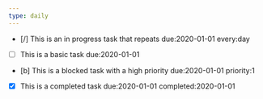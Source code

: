 ```yaml
---
type: daily
---
```

- [/] This is an in progress task that repeats due:2020-01-01 every:day
- [ ] This is a basic task due:2020-01-01
- [b] This is a blocked task with a high priority due:2020-01-01 priority:1
- [x] This is a completed task due:2020-01-01 completed:2020-01-01
